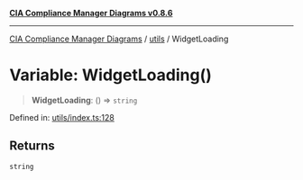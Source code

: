 [**CIA Compliance Manager Diagrams v0.8.6**](../../README.md)

***

[CIA Compliance Manager Diagrams](../../modules.md) / [utils](../README.md) / WidgetLoading

# Variable: WidgetLoading()

> **WidgetLoading**: () => `string`

Defined in: [utils/index.ts:128](https://github.com/Hack23/cia-compliance-manager/blob/050a250237d6f621490781dbdf95155919f35aed/src/utils/index.ts#L128)

## Returns

`string`
